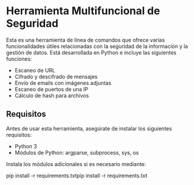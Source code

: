 # Herramienta Multifuncional de Seguridad

Esta es una herramienta de línea de comandos que ofrece varias funcionalidades útiles relacionadas con la seguridad de la información y la gestión de datos. Está desarrollada en Python e incluye las siguientes funciones:

- Escaneo de URL
- Cifrado y descifrado de mensajes
- Envío de emails con imágenes adjuntas
- Escaneo de puertos de una IP
- Cálculo de hash para archivos

## Requisitos

Antes de usar esta herramienta, asegúrate de instalar los siguientes requisitos:

- Python 3
- Módulos de Python: argparse, subprocess, sys, os

Instala los módulos adicionales si es necesario mediante:

pip install -r requirements.txtpip install -r requirements.txt
